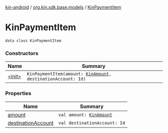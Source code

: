 [kin-android](../../index.md) / [org.kin.sdk.base.models](../index.md) / [KinPaymentItem](./index.md)

# KinPaymentItem

`data class KinPaymentItem`

### Constructors

| Name | Summary |
|---|---|
| [&lt;init&gt;](-init-.md) | `KinPaymentItem(amount: `[`KinAmount`](../-kin-amount/index.md)`, destinationAccount: Id)` |

### Properties

| Name | Summary |
|---|---|
| [amount](amount.md) | `val amount: `[`KinAmount`](../-kin-amount/index.md) |
| [destinationAccount](destination-account.md) | `val destinationAccount: Id` |
